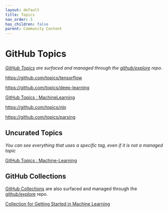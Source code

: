 ```yaml
---
layout: default
title: Topics
nav_order: 3
has_children: false
parent: Community Content
---
```


# GitHub Topics

_[GitHub Topics](https://github.com/topics) are surfaced and managed through the [github/explore](https://github.com/github/explore) repo._

https://github.com/topics/tensorflow

https://github.com/topics/deep-learning

[GitHub Topics : MachineLearning](https://github.com/topics/machinelearning)

https://github.com/topics/nlp

https://github.com/topics/parsing

## Uncurated Topics

_You can see everything that uses a specific tag, even if it is not a managed topic_

[GitHub Topics : Machine-Learning](https://github.com/topics/machine-learning)

## GitHub Collections

[GitHub Collections](https://github.com/collections) are also surfaced and managed through the [github/explore](https://github.com/github/explore) repo. 

[Collection for Getting Started in Machine Learning](https://github.com/collections/machine-learning)
